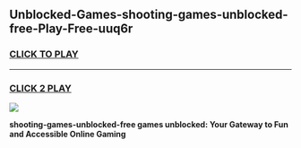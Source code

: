 
## Unblocked-Games-shooting-games-unblocked-free-Play-Free-uuq6r
<h3>
<a href="https://premium76.site?title=shooting-games-unblocked-free&ref=24M">CLICK TO PLAY</a></h3>
<hr>

<h3>
<a href="https://premium76.site?title=shooting-games-unblocked-free&ref=24M">CLICK 2 PLAY</a>
  
</h3>

<a href="https://premium76.site?title=shooting-games-unblocked-free&ref=24M"><img src="https://clearcache.store/games.png"></a>


**shooting-games-unblocked-free games unblocked: Your Gateway to Fun and Accessible Online Gaming**
